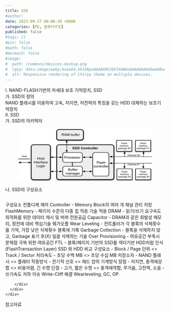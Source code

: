 ```yaml
---
title: SSD
#author: 
date: 2023-09-27 00:00:10 +0800
categories: [PE, 컴퓨터구조]
published: false
#tags: []
#pin: false
#math: false
#mermaid: false
#image:
#  path: /commons/devices-mockup.png
#  lqip: data:image/webp;base64,UklGRpoAAABXRUJQVlA4WAoAAAAQAAAADwAABwAAQUxQSDIAAAARL0AmbZurmr57yyIiqE8oiG0bejIYEQTgqiDA9vqnsUSI6H+oAERp2HZ65qP/VIAWAFZQOCBCAAAA8AEAnQEqEAAIAAVAfCWkAALp8sF8rgRgAP7o9FDvMCkMde9PK7euH5M1m6VWoDXf2FkP3BqV0ZYbO6NA/VFIAAAA
#  alt: Responsive rendering of Chirpy theme on multiple devices.
---
```


<div class="post-wrap">
  <div class="para">
    <div class="para-title">
      I. NAND-FLASH기반의 차세대 보조 기억장치, SSD
    </div>
    <div class="para-cntnt">
      <div class="para">
        <div class="para-title">
          가. SSD의 정의
        </div>
        <div class="para-cntnt">
            NAND 플래시를 이용하여 고속, 저지연, 저전력의 특징을 갖는 HDD 대체하는 보조기억장치
        </div>
      </div>
    </div>
  </div>
  
  <div class="para">
    <div class="para-title">
      II. SSD
    </div>
    <div class="para-cntnt">
      <div class="para">
        <div class="para-title">
          가. SSD의 아키텍처
        </div>
        <div class="para-cntnt">
          <figure class="post-figure">
            <img src="/assets/img/posts/SSD.png" alt="SSD">
<!--            <figcaption>Source: Unveiling the Metaverse: Exploring Emerging Trends, Multifaceted Perspectives, and Future Challenges</figcaption>-->
          </figure>
        </div>
      </div>
      <div class="para">
        <div class="para-title">
          나. SSD의 구성요소
        </div>
        <div class="para-cntnt">
          <table class="post-table">
          </table>
          구성요소 컨플디케
  제어
    Controller - Memory Block의 여러 개 채널 관리
  저장
    FlashMemory - 패키지 수준의 다중 칩 적층 기술 적용
    DRAM - 읽기/쓰기 요구속도 최적화를 위한 데이터 캐시 및 버퍼
  전원공급    
    Capacitor - DRAM과 같은 휘발성 메모리, 정전에 대비
핵심기술 웨가오플
  Wear Leveling - 컨트롤러가 각 블록의 삭제횟수를 기억, 가장 낮은 삭제횟수 블록에 기록
  Garbage Collection - 블록을 삭제하지 않고, Garbage 표기 후(X) 일괄 삭제하는 기술
  Over Provisioning - 여유공간 부족시 문제점 극복 위한 여유공간  
  FTL - 블록/페이지 기반의 SSD를 섹터기반 HDD처럼 인식 (FlashTransaction Layer)
SSD 와 HDD 비교
  구성요소 - Block / Page 단위 &lt;&gt; Track / Sector
  처리속도 - 초당 수백 MB &lt;&gt; 초당 수십 MB
  저장소자 - NAND 플래시 &lt;&gt; 플래터
  작동방식 - 전기적 신호 &lt;&gt; 헤드 암의 기계방식
  장점 - 저지연, 충격에강함 &lt;&gt; 비용저렴, 긴 수명
  단점 - 고가, 짧은 수명 &lt;&gt; 충격에약함, 무거움, 고전력, 소음
- 쓰기속도 저하 이슈 Write-Cliff 해결 Wearleveling, GC, OP

        </div>
      </div>
    </div>
  </div>

  <div class="refr-wrap">
    <div class="refr-title">
        참고자료
    </div>
    <ol class="refr-list">
    <!--    <li>(나현식, 최대선) <a target="_blank" href="https://scienceon.kisti.re.kr/commons/util/originalView.do?cn=JAKO202225948430499&oCn=JAKO202225948430499&dbt=JAKO&journal=NJOU00291864">메타버스 보안 위협 요소 및 대응 방안 검토</a></li>-->
    <!--    <li>(M. Uddin, S. Manickam, H. Ullah, M. Obaidat and A. Dandoush) <a target="_blank" href="https://ieeexplore.ieee.org/abstract/document/10138386">Unveiling the Metaverse: Exploring Emerging Trends, Multifaceted Perspectives, and Future Challenges</a></li>-->
    </ol>
  </div>
</div>
